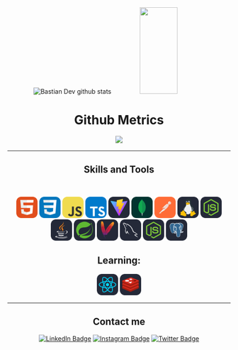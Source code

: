 <div align="center">  
  <img width="49%" height="195px" src="https://github-readme-stats.vercel.app/api?username=jossuema&show_icons=true&count_private=true&hide_border=true&title_color=00b3ff&icon_color=00b4ff&text_color=c9d1d9&bg_color=0d1117" alt="Bastian Dev github stats" /> 
  
  <img width="41%" height="195px" src="https://github-readme-stats.vercel.app/api/top-langs/?username=jossuema&layout=compact&hide_border=true&title_color=00b3ff&text_color=00b4ff&bg_color=0d1117" />
</div> 

<h1 align="center">Github Metrics </h1><p align="center">
<img width="725em" src="https://github-profile-summary-cards.vercel.app/api/cards/profile-details?username=jossuema&theme=github_dark" />
</p>

<hr class="dashed">

<h2 align="center"> Skills and Tools</h2>
<br> 

<p align="center">
  <img src="https://github.com/tandpfun/skill-icons/blob/main/icons/HTML.svg" width="48" title="HTML"> 
  <img src="https://github.com/tandpfun/skill-icons/blob/main/icons/CSS.svg" width="48" title="CSS">   
  <img src="https://github.com/tandpfun/skill-icons/blob/main/icons/JavaScript.svg" width="48"  title="Javascript">   
  <img src="https://github.com/tandpfun/skill-icons/blob/main/icons/TypeScript.svg" width="48" title="TypeScript">
  <img src="https://github.com/tandpfun/skill-icons/blob/main/icons/Vite-Dark.svg" width="48"  title="Vite">
  <img src="https://github.com/tandpfun/skill-icons/blob/main/icons/MongoDB.svg" width="48" title="MongoDB">
  <img src="https://github.com/tandpfun/skill-icons/blob/main/icons/Postman.svg" width="48" title="Postman">   
  <img src="https://github.com/tandpfun/skill-icons/blob/main/icons/Linux-Dark.svg" width="48" title="Linux">
  <img src="https://github.com/tandpfun/skill-icons/blob/main/icons/NodeJS-Dark.svg" width="48" title="NodeJs">
  <img src="https://github.com/tandpfun/skill-icons/blob/main/icons/Java-Dark.svg" width="48" title="Java">
  <img src="https://github.com/tandpfun/skill-icons/blob/main/icons/Spring-Dark.svg" width="48 title="Spring"> 
  <img src="https://github.com/tandpfun/skill-icons/blob/main/icons/Maven-Dark.svg" width="48" title="Maven">
  <img src="https://github.com/tandpfun/skill-icons/blob/main/icons/MySQL-Dark.svg" width="48" title="MYSQL">
  <img src="https://github.com/tandpfun/skill-icons/blob/main/icons/NodeJS-Dark.svg" width="48" title="NodeJS">
  <img src="https://github.com/tandpfun/skill-icons/blob/main/icons/PostgreSQL-Dark.svg" width="48" title="PostgreSQL">
  
</p>

<h2 align="center"> Learning: </h2>
<p align="center">
  <img src="https://github.com/tandpfun/skill-icons/blob/main/icons/React-Dark.svg" width="48" title="React">
  <img src="https://github.com/tandpfun/skill-icons/blob/main/icons/Redis-Dark.svg" width="48" title="Redis">
  
</p>

<hr class="dashed">
<h2 align="center">Contact me</h2>

<p align="center">
  <a href="https://www.linkedin.com/in/manuel-josue-malla/" target="_blank"><img src="https://img.shields.io/badge/-LinkedIn-0A0A0B?logo=linkedin&style=for-the-badge&logoColor=white" alt="LinkedIn Badge" /></a>
  <a href="https://www.instagram.com/josuema.th/" target="_blank"><img src="https://img.shields.io/badge/-Instagram-0A0A0B?logo=instagram&style=for-the-badge&logoColor=white" alt="Instagram Badge" /></a>
  <a href="https://twitter.com/jossue_maa" target="_blank"><img src="https://img.shields.io/badge/-Twitter-0A0A0B?logo=twitter&style=for-the-badge&logoColor=white" alt="Twitter Badge" /></a>
</p>



